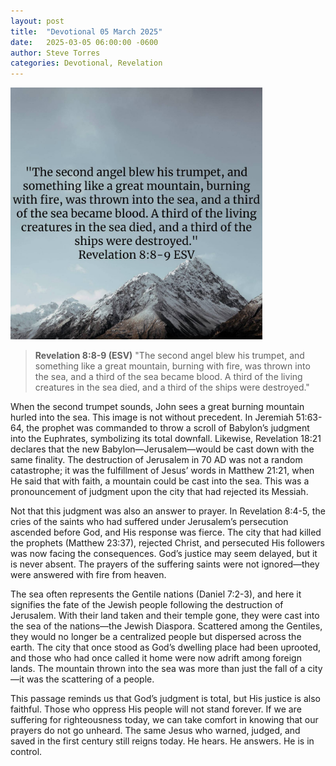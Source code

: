 ```yaml
---
layout: post
title:  "Devotional 05 March 2025"
date:   2025-03-05 06:00:00 -0600
author: Steve Torres
categories: Devotional, Revelation
---
```

<img src="https://github.com/ElEsteeb/ElEsteeb.github.io/blob/main/images/devotionals/Rev-8_8-9.jpg?raw=true" alt="Revelation 8:8-9.jpg" style="max-width: 80%; height: auto;">

>**Revelation 8:8-9 (ESV)**
>"The second angel blew his trumpet, and something like a great mountain, burning with fire, was thrown into the sea, and a third of the sea became blood. A third of the living creatures in the sea died, and a third of the ships were destroyed."

When the second trumpet sounds, John sees a great burning mountain hurled into the sea. This image is not without precedent. In Jeremiah 51:63-64, the prophet was commanded to throw a scroll of Babylon’s judgment into the Euphrates, symbolizing its total downfall. Likewise, Revelation 18:21 declares that the new Babylon—Jerusalem—would be cast down with the same finality. The destruction of Jerusalem in 70 AD was not a random catastrophe; it was the fulfillment of Jesus’ words in Matthew 21:21, when He said that with faith, a mountain could be cast into the sea. This was a pronouncement of judgment upon the city that had rejected its Messiah.

Not that this judgment was also an answer to prayer. In Revelation 8:4-5, the cries of the saints who had suffered under Jerusalem’s persecution ascended before God, and His response was fierce. The city that had killed the prophets (Matthew 23:37), rejected Christ, and persecuted His followers was now facing the consequences. God’s justice may seem delayed, but it is never absent. The prayers of the suffering saints were not ignored—they were answered with fire from heaven.

The sea often represents the Gentile nations (Daniel 7:2-3), and here it signifies the fate of the Jewish people following the destruction of Jerusalem. With their land taken and their temple gone, they were cast into the sea of the nations—the Jewish Diaspora. Scattered among the Gentiles, they would no longer be a centralized people but dispersed across the earth. The city that once stood as God’s dwelling place had been uprooted, and those who had once called it home were now adrift among foreign lands. The mountain thrown into the sea was more than just the fall of a city—it was the scattering of a people.

This passage reminds us that God’s judgment is total, but His justice is also faithful. Those who oppress His people will not stand forever. If we are suffering for righteousness today, we can take comfort in knowing that our prayers do not go unheard. The same Jesus who warned, judged, and saved in the first century still reigns today. He hears. He answers. He is in control.

<script src="https://www.biblegateway.com/public/link-to-us/tooltips/bglinks.js" type="text/javascript"></script>
<script type="text/javascript">
BGLinks.version = "ESV";
BGLinks.linkVerses();
</script>

